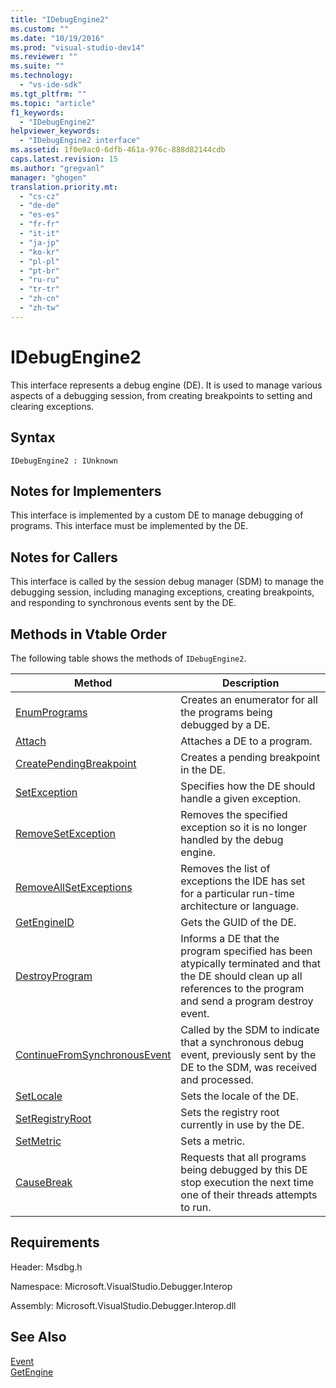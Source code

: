 ```yaml
---
title: "IDebugEngine2"
ms.custom: ""
ms.date: "10/19/2016"
ms.prod: "visual-studio-dev14"
ms.reviewer: ""
ms.suite: ""
ms.technology: 
  - "vs-ide-sdk"
ms.tgt_pltfrm: ""
ms.topic: "article"
f1_keywords: 
  - "IDebugEngine2"
helpviewer_keywords: 
  - "IDebugEngine2 interface"
ms.assetid: 1f0e9ac0-6dfb-461a-976c-888d82144cdb
caps.latest.revision: 15
ms.author: "gregvanl"
manager: "ghogen"
translation.priority.mt: 
  - "cs-cz"
  - "de-de"
  - "es-es"
  - "fr-fr"
  - "it-it"
  - "ja-jp"
  - "ko-kr"
  - "pl-pl"
  - "pt-br"
  - "ru-ru"
  - "tr-tr"
  - "zh-cn"
  - "zh-tw"
---
```

# IDebugEngine2
This interface represents a debug engine (DE). It is used to manage various aspects of a debugging session, from creating breakpoints to setting and clearing exceptions.  
  
## Syntax  
  
```  
IDebugEngine2 : IUnknown  
```  
  
## Notes for Implementers  
 This interface is implemented by a custom DE to manage debugging of programs. This interface must be implemented by the DE.  
  
## Notes for Callers  
 This interface is called by the session debug manager (SDM) to manage the debugging session, including managing exceptions, creating breakpoints, and responding to synchronous events sent by the DE.  
  
## Methods in Vtable Order  
 The following table shows the methods of `IDebugEngine2`.  
  
|Method|Description|  
|------------|-----------------|  
|[EnumPrograms](../extensibility-debugger-reference/idebugengine2--enumprograms.md)|Creates an enumerator for all the programs being debugged by a DE.|  
|[Attach](../extensibility-debugger-reference/idebugengine2--attach.md)|Attaches a DE to a program.|  
|[CreatePendingBreakpoint](../extensibility-debugger-reference/idebugengine2--creatependingbreakpoint.md)|Creates a pending breakpoint in the DE.|  
|[SetException](../extensibility-debugger-reference/idebugengine2--setexception.md)|Specifies how the DE should handle a given exception.|  
|[RemoveSetException](../extensibility-debugger-reference/idebugengine2--removesetexception.md)|Removes the specified exception so it is no longer handled by the debug engine.|  
|[RemoveAllSetExceptions](../extensibility-debugger-reference/idebugengine2--removeallsetexceptions.md)|Removes the list of exceptions the IDE has set for a particular run-time architecture or language.|  
|[GetEngineID](../extensibility-debugger-reference/idebugengine2--getengineid.md)|Gets the GUID of the DE.|  
|[DestroyProgram](../extensibility-debugger-reference/idebugengine2--destroyprogram.md)|Informs a DE that the program specified has been atypically terminated and that the DE should clean up all references to the program and send a program destroy event.|  
|[ContinueFromSynchronousEvent](../extensibility-debugger-reference/idebugengine2--continuefromsynchronousevent.md)|Called by the SDM to indicate that a synchronous debug event, previously sent by the DE to the SDM, was received and processed.|  
|[SetLocale](../extensibility-debugger-reference/idebugengine2--setlocale.md)|Sets the locale of the DE.|  
|[SetRegistryRoot](../extensibility-debugger-reference/idebugengine2--setregistryroot.md)|Sets the registry root currently in use by the DE.|  
|[SetMetric](../extensibility-debugger-reference/idebugengine2--setmetric.md)|Sets a metric.|  
|[CauseBreak](../extensibility-debugger-reference/idebugengine2--causebreak.md)|Requests that all programs being debugged by this DE stop execution the next time one of their threads attempts to run.|  
  
## Requirements  
 Header: Msdbg.h  
  
 Namespace: Microsoft.VisualStudio.Debugger.Interop  
  
 Assembly: Microsoft.VisualStudio.Debugger.Interop.dll  
  
## See Also  
 [Event](../extensibility-debugger-reference/idebugeventcallback2--event.md)   
 [GetEngine](../extensibility-debugger-reference/idebugenginecreateevent2--getengine.md)